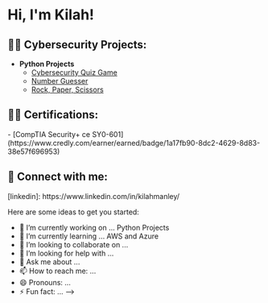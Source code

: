<h1>Hi, I'm Kilah!</h1>

<h2>👨‍💻 Cybersecurity Projects:</h2>

- <b>Python Projects</b>
  - [Cybersecurity Quiz Game](https://github.com/kilahj/python-projects/blob/main/quiz_game.py)
  - [Number Guesser](https://github.com/kilahj/python-projects/blob/main/number_guesser)
  - [Rock, Paper, Scissors](https://github.com/kilahj/python-projects/blob/main/rock_paper_scissors)
  
<h2>👨‍💻 Certifications:</h2>
  - [CompTIA Security+ ce SY0-601](https://www.credly.com/earner/earned/badge/1a17fb90-8dc2-4629-8d83-38e57f696953)

<h2> 🤳 Connect with me:</h2>
[linkedin]: https://www.linkedin.com/in/kilahmanley/


Here are some ideas to get you started:

- 🔭 I’m currently working on ... Python Projects
- 🌱 I’m currently learning ... AWS and Azure
- 👯 I’m looking to collaborate on ...
- 🤔 I’m looking for help with ...
- 💬 Ask me about ...
- 📫 How to reach me: ...
- 😄 Pronouns: ...
- ⚡ Fun fact: ...
-->
